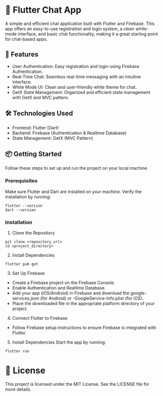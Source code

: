 # 📱 Flutter Chat App

A simple and efficient chat application built with Flutter and Firebase. This app offers an easy-to-use registration and login system, a clean white-mode interface, and basic chat functionality, making it a great starting point for chat-based apps.



## 🚀 Features
- User Authentication: Easy registration and login using Firebase Authentication.
- Real-Time Chat: Seamless real-time messaging with an intuitive interface.
- White Mode UI: Clean and user-friendly white theme for chat.
- GetX State Management: Organized and efficient state management with GetX and MVC pattern.


## 🛠️ Technologies Used
- Frontend: Flutter (Dart)
- Backend: Firebase (Authentication & Realtime Database)
- State Management: GetX (MVC Pattern)


## 📦 Getting Started
Follow these steps to set up and run the project on your local machine.

### Prerequisites
Make sure Flutter and Dart are installed on your machine. Verify the installation by running:

```
flutter --version
dart --version
```

### Installation
1. Clone the Repository
```
git clone <repository_url>
cd <project_directory>
```

2. Install Dependencies
```
flutter pub get
```

3. Set Up Firebase
- Create a Firebase project on the Firebase Console.
- Enable Authentication and Realtime Database.
- Add your app (iOS/Android) in Firebase and download the google-services.json (for Android) or -GoogleService-Info.plist (for iOS).
- Place the downloaded file in the appropriate platform directory of your project.


4. Connect Flutter to Firebase
- Follow Firebase setup instructions to ensure Firebase is integrated with Flutter.


5. Install Dependencies
Start the app by running:
```
flutter run
```


# 📜 License
This project is licensed under the MIT License. See the LICENSE file for more details.

